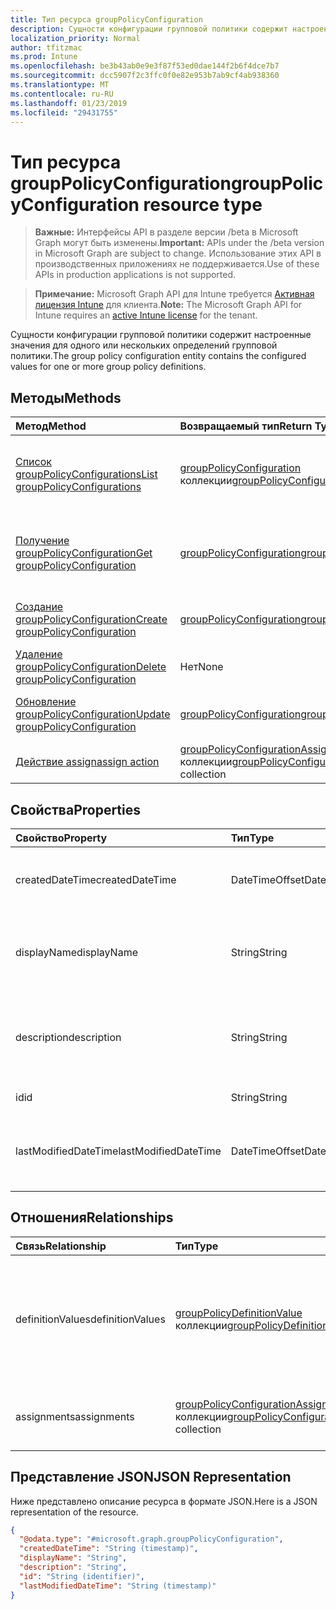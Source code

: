 ```yaml
---
title: Тип ресурса groupPolicyConfiguration
description: Сущности конфигурации групповой политики содержит настроенные значения для одного или нескольких определений групповой политики.
localization_priority: Normal
author: tfitzmac
ms.prod: Intune
ms.openlocfilehash: be3b43ab0e9e3f87f53ed0dae144f2b6f4dce7b7
ms.sourcegitcommit: dcc5907f2c3ffc0f0e82e953b7ab9cf4ab938360
ms.translationtype: MT
ms.contentlocale: ru-RU
ms.lasthandoff: 01/23/2019
ms.locfileid: "29431755"
---
```

# <a name="grouppolicyconfiguration-resource-type"></a><span data-ttu-id="e9f89-103">Тип ресурса groupPolicyConfiguration</span><span class="sxs-lookup"><span data-stu-id="e9f89-103">groupPolicyConfiguration resource type</span></span>

> <span data-ttu-id="e9f89-104">**Важные:** Интерфейсы API в разделе версии /beta в Microsoft Graph могут быть изменены.</span><span class="sxs-lookup"><span data-stu-id="e9f89-104">**Important:** APIs under the /beta version in Microsoft Graph are subject to change.</span></span> <span data-ttu-id="e9f89-105">Использование этих API в производственных приложениях не поддерживается.</span><span class="sxs-lookup"><span data-stu-id="e9f89-105">Use of these APIs in production applications is not supported.</span></span>

> <span data-ttu-id="e9f89-106">**Примечание:** Microsoft Graph API для Intune требуется [Активная лицензия Intune](https://go.microsoft.com/fwlink/?linkid=839381) для клиента.</span><span class="sxs-lookup"><span data-stu-id="e9f89-106">**Note:** The Microsoft Graph API for Intune requires an [active Intune license](https://go.microsoft.com/fwlink/?linkid=839381) for the tenant.</span></span>

<span data-ttu-id="e9f89-107">Сущности конфигурации групповой политики содержит настроенные значения для одного или нескольких определений групповой политики.</span><span class="sxs-lookup"><span data-stu-id="e9f89-107">The group policy configuration entity contains the configured values for one or more group policy definitions.</span></span>

## <a name="methods"></a><span data-ttu-id="e9f89-108">Методы</span><span class="sxs-lookup"><span data-stu-id="e9f89-108">Methods</span></span>
|<span data-ttu-id="e9f89-109">Метод</span><span class="sxs-lookup"><span data-stu-id="e9f89-109">Method</span></span>|<span data-ttu-id="e9f89-110">Возвращаемый тип</span><span class="sxs-lookup"><span data-stu-id="e9f89-110">Return Type</span></span>|<span data-ttu-id="e9f89-111">Описание</span><span class="sxs-lookup"><span data-stu-id="e9f89-111">Description</span></span>|
|:---|:---|:---|
|[<span data-ttu-id="e9f89-112">Список groupPolicyConfigurations</span><span class="sxs-lookup"><span data-stu-id="e9f89-112">List groupPolicyConfigurations</span></span>](../api/intune-grouppolicy-grouppolicyconfiguration-list.md)|<span data-ttu-id="e9f89-113">[groupPolicyConfiguration](../resources/intune-grouppolicy-grouppolicyconfiguration.md) коллекции</span><span class="sxs-lookup"><span data-stu-id="e9f89-113">[groupPolicyConfiguration](../resources/intune-grouppolicy-grouppolicyconfiguration.md) collection</span></span>|<span data-ttu-id="e9f89-114">Свойства списка и связей объектов [groupPolicyConfiguration](../resources/intune-grouppolicy-grouppolicyconfiguration.md) .</span><span class="sxs-lookup"><span data-stu-id="e9f89-114">List properties and relationships of the [groupPolicyConfiguration](../resources/intune-grouppolicy-grouppolicyconfiguration.md) objects.</span></span>|
|[<span data-ttu-id="e9f89-115">Получение groupPolicyConfiguration</span><span class="sxs-lookup"><span data-stu-id="e9f89-115">Get groupPolicyConfiguration</span></span>](../api/intune-grouppolicy-grouppolicyconfiguration-get.md)|[<span data-ttu-id="e9f89-116">groupPolicyConfiguration</span><span class="sxs-lookup"><span data-stu-id="e9f89-116">groupPolicyConfiguration</span></span>](../resources/intune-grouppolicy-grouppolicyconfiguration.md)|<span data-ttu-id="e9f89-117">Чтение свойства и связи объекта [groupPolicyConfiguration](../resources/intune-grouppolicy-grouppolicyconfiguration.md) .</span><span class="sxs-lookup"><span data-stu-id="e9f89-117">Read properties and relationships of the [groupPolicyConfiguration](../resources/intune-grouppolicy-grouppolicyconfiguration.md) object.</span></span>|
|[<span data-ttu-id="e9f89-118">Создание groupPolicyConfiguration</span><span class="sxs-lookup"><span data-stu-id="e9f89-118">Create groupPolicyConfiguration</span></span>](../api/intune-grouppolicy-grouppolicyconfiguration-create.md)|[<span data-ttu-id="e9f89-119">groupPolicyConfiguration</span><span class="sxs-lookup"><span data-stu-id="e9f89-119">groupPolicyConfiguration</span></span>](../resources/intune-grouppolicy-grouppolicyconfiguration.md)|<span data-ttu-id="e9f89-120">Создание нового объекта [groupPolicyConfiguration](../resources/intune-grouppolicy-grouppolicyconfiguration.md) .</span><span class="sxs-lookup"><span data-stu-id="e9f89-120">Create a new [groupPolicyConfiguration](../resources/intune-grouppolicy-grouppolicyconfiguration.md) object.</span></span>|
|[<span data-ttu-id="e9f89-121">Удаление groupPolicyConfiguration</span><span class="sxs-lookup"><span data-stu-id="e9f89-121">Delete groupPolicyConfiguration</span></span>](../api/intune-grouppolicy-grouppolicyconfiguration-delete.md)|<span data-ttu-id="e9f89-122">Нет</span><span class="sxs-lookup"><span data-stu-id="e9f89-122">None</span></span>|<span data-ttu-id="e9f89-123">Удаляет [groupPolicyConfiguration](../resources/intune-grouppolicy-grouppolicyconfiguration.md).</span><span class="sxs-lookup"><span data-stu-id="e9f89-123">Deletes a [groupPolicyConfiguration](../resources/intune-grouppolicy-grouppolicyconfiguration.md).</span></span>|
|[<span data-ttu-id="e9f89-124">Обновление groupPolicyConfiguration</span><span class="sxs-lookup"><span data-stu-id="e9f89-124">Update groupPolicyConfiguration</span></span>](../api/intune-grouppolicy-grouppolicyconfiguration-update.md)|[<span data-ttu-id="e9f89-125">groupPolicyConfiguration</span><span class="sxs-lookup"><span data-stu-id="e9f89-125">groupPolicyConfiguration</span></span>](../resources/intune-grouppolicy-grouppolicyconfiguration.md)|<span data-ttu-id="e9f89-126">Обновление свойства объекта [groupPolicyConfiguration](../resources/intune-grouppolicy-grouppolicyconfiguration.md) .</span><span class="sxs-lookup"><span data-stu-id="e9f89-126">Update the properties of a [groupPolicyConfiguration](../resources/intune-grouppolicy-grouppolicyconfiguration.md) object.</span></span>|
|[<span data-ttu-id="e9f89-127">Действие assign</span><span class="sxs-lookup"><span data-stu-id="e9f89-127">assign action</span></span>](../api/intune-grouppolicy-grouppolicyconfiguration-assign.md)|<span data-ttu-id="e9f89-128">[groupPolicyConfigurationAssignment](../resources/intune-grouppolicy-grouppolicyconfigurationassignment.md) коллекции</span><span class="sxs-lookup"><span data-stu-id="e9f89-128">[groupPolicyConfigurationAssignment](../resources/intune-grouppolicy-grouppolicyconfigurationassignment.md) collection</span></span>|<span data-ttu-id="e9f89-129">Н/Д</span><span class="sxs-lookup"><span data-stu-id="e9f89-129">Not yet documented</span></span>|

## <a name="properties"></a><span data-ttu-id="e9f89-130">Свойства</span><span class="sxs-lookup"><span data-stu-id="e9f89-130">Properties</span></span>
|<span data-ttu-id="e9f89-131">Свойство</span><span class="sxs-lookup"><span data-stu-id="e9f89-131">Property</span></span>|<span data-ttu-id="e9f89-132">Тип</span><span class="sxs-lookup"><span data-stu-id="e9f89-132">Type</span></span>|<span data-ttu-id="e9f89-133">Описание</span><span class="sxs-lookup"><span data-stu-id="e9f89-133">Description</span></span>|
|:---|:---|:---|
|<span data-ttu-id="e9f89-134">createdDateTime</span><span class="sxs-lookup"><span data-stu-id="e9f89-134">createdDateTime</span></span>|<span data-ttu-id="e9f89-135">DateTimeOffset</span><span class="sxs-lookup"><span data-stu-id="e9f89-135">DateTimeOffset</span></span>|<span data-ttu-id="e9f89-136">Дата и время создания объекта.</span><span class="sxs-lookup"><span data-stu-id="e9f89-136">The date and time the object was created.</span></span>|
|<span data-ttu-id="e9f89-137">displayName</span><span class="sxs-lookup"><span data-stu-id="e9f89-137">displayName</span></span>|<span data-ttu-id="e9f89-138">String</span><span class="sxs-lookup"><span data-stu-id="e9f89-138">String</span></span>|<span data-ttu-id="e9f89-139">Имя объекта ресурса, предоставляемые пользователями.</span><span class="sxs-lookup"><span data-stu-id="e9f89-139">User provided name for the resource object.</span></span>|
|<span data-ttu-id="e9f89-140">description</span><span class="sxs-lookup"><span data-stu-id="e9f89-140">description</span></span>|<span data-ttu-id="e9f89-141">String</span><span class="sxs-lookup"><span data-stu-id="e9f89-141">String</span></span>|<span data-ttu-id="e9f89-142">Описание для объекта ресурса, предоставляемые пользователями.</span><span class="sxs-lookup"><span data-stu-id="e9f89-142">User provided description for the resource object.</span></span>|
|<span data-ttu-id="e9f89-143">id</span><span class="sxs-lookup"><span data-stu-id="e9f89-143">id</span></span>|<span data-ttu-id="e9f89-144">String</span><span class="sxs-lookup"><span data-stu-id="e9f89-144">String</span></span>|<span data-ttu-id="e9f89-145">Ключ объекта.</span><span class="sxs-lookup"><span data-stu-id="e9f89-145">Key of the entity.</span></span>|
|<span data-ttu-id="e9f89-146">lastModifiedDateTime</span><span class="sxs-lookup"><span data-stu-id="e9f89-146">lastModifiedDateTime</span></span>|<span data-ttu-id="e9f89-147">DateTimeOffset</span><span class="sxs-lookup"><span data-stu-id="e9f89-147">DateTimeOffset</span></span>|<span data-ttu-id="e9f89-148">Дата и время последнего изменения объекта.</span><span class="sxs-lookup"><span data-stu-id="e9f89-148">The date and time the entity was last modified.</span></span>|

## <a name="relationships"></a><span data-ttu-id="e9f89-149">Отношения</span><span class="sxs-lookup"><span data-stu-id="e9f89-149">Relationships</span></span>
|<span data-ttu-id="e9f89-150">Связь</span><span class="sxs-lookup"><span data-stu-id="e9f89-150">Relationship</span></span>|<span data-ttu-id="e9f89-151">Тип</span><span class="sxs-lookup"><span data-stu-id="e9f89-151">Type</span></span>|<span data-ttu-id="e9f89-152">Описание</span><span class="sxs-lookup"><span data-stu-id="e9f89-152">Description</span></span>|
|:---|:---|:---|
|<span data-ttu-id="e9f89-153">definitionValues</span><span class="sxs-lookup"><span data-stu-id="e9f89-153">definitionValues</span></span>|<span data-ttu-id="e9f89-154">[groupPolicyDefinitionValue](../resources/intune-grouppolicy-grouppolicydefinitionvalue.md) коллекции</span><span class="sxs-lookup"><span data-stu-id="e9f89-154">[groupPolicyDefinitionValue](../resources/intune-grouppolicy-grouppolicydefinitionvalue.md) collection</span></span>|<span data-ttu-id="e9f89-155">Список включен или отключен групповой политики определения значений для конфигурации.</span><span class="sxs-lookup"><span data-stu-id="e9f89-155">The list of enabled or disabled group policy definition values for the configuration.</span></span>|
|<span data-ttu-id="e9f89-156">assignments</span><span class="sxs-lookup"><span data-stu-id="e9f89-156">assignments</span></span>|<span data-ttu-id="e9f89-157">[groupPolicyConfigurationAssignment](../resources/intune-grouppolicy-grouppolicyconfigurationassignment.md) коллекции</span><span class="sxs-lookup"><span data-stu-id="e9f89-157">[groupPolicyConfigurationAssignment](../resources/intune-grouppolicy-grouppolicyconfigurationassignment.md) collection</span></span>|<span data-ttu-id="e9f89-158">Список назначений группы для конфигурации.</span><span class="sxs-lookup"><span data-stu-id="e9f89-158">The list of group assignments for the configuration.</span></span>|

## <a name="json-representation"></a><span data-ttu-id="e9f89-159">Представление JSON</span><span class="sxs-lookup"><span data-stu-id="e9f89-159">JSON Representation</span></span>
<span data-ttu-id="e9f89-160">Ниже представлено описание ресурса в формате JSON.</span><span class="sxs-lookup"><span data-stu-id="e9f89-160">Here is a JSON representation of the resource.</span></span>
<!-- {
  "blockType": "resource",
  "keyProperty": "id",
  "@odata.type": "microsoft.graph.groupPolicyConfiguration"
}
-->
``` json
{
  "@odata.type": "#microsoft.graph.groupPolicyConfiguration",
  "createdDateTime": "String (timestamp)",
  "displayName": "String",
  "description": "String",
  "id": "String (identifier)",
  "lastModifiedDateTime": "String (timestamp)"
}
```




